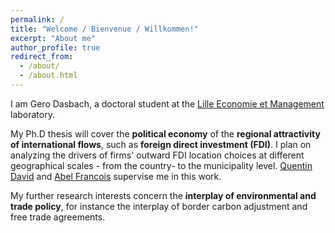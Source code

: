 ```yaml
---
permalink: /
title: "Welcome / Bienvenue / Willkommen!"
excerpt: "About me"
author_profile: true
redirect_from: 
  - /about/
  - /about.html
---
```


I am Gero Dasbach, a doctoral student at the [Lille Economie et Management](https://www.lem.univ-lille.fr) laboratory. 

My Ph.D thesis will cover the __political economy__ of the __regional attractivity of international flows__, such as __foreign direct investment (FDI)__. I plan on analyzing the drivers of firms' outward FDI location choices at different geographical scales - from the country- to the municipality level. [Quentin David](https://sites.google.com/site/quentinmaxdavid/) and [Abel Francois](https://abelfrancois.com/) supervise me in this work. 

My further research interests concern the __interplay of environmental and trade policy__, for instance the interplay of border carbon adjustment and free trade agreements.  


